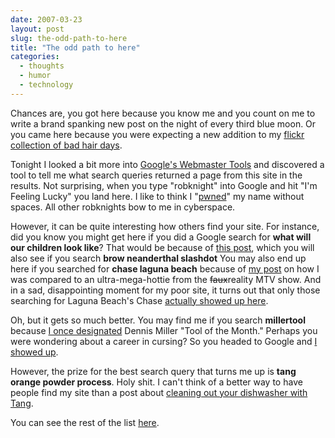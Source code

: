 ```yaml
---
date: 2007-03-23
layout: post
slug: the-odd-path-to-here
title: "The odd path to here"
categories:
  - thoughts
  - humor
  - technology
---
```


Chances are, you got here because you know me and you count on me to write a brand spanking new post on the night of every third blue moon. Or you came here because you were expecting a new addition to my [flickr collection of bad hair days](http://www.flickr.com/photos/rknight/sets/1032963/).

Tonight I looked a bit more into [Google's Webmaster Tools](https://www.google.com/webmasters/tools/) and discovered a tool to tell me what search queries returned a page from this site in the results. Not surprising, when you type "robknight" into Google and hit "I'm Feeling Lucky" you land here. I like to think I "[pwned](http://en.wikipedia.org/wiki/Pwn)" my name without spaces. All other robknights bow to me in cyberspace.

However, it can be quite interesting how others find your site. For instance, did you know you might get here if you did a Google search for **what will our children look like**? That would be because of [this post](http://robknight.net/2006/06/15/what-will-they-look-like/), which you will also see if you search **brow neanderthal slashdot** You may also end up here if you searched for **chase laguna beach** because of [my post](http://robknight.net/2006/09/05/im-famous/) on how I was compared to an ultra-mega-hottie from the <del>faux</del>reality MTV show. And in a sad, disappointing moment for my poor site, it turns out that only those searching for Laguna Beach's Chase [actually showed up here](http://robknight.net/images/query_clicks.jpg).

Oh, but it gets so much better. You may find me if you search **millertool** because [I once designated](http://robknight.net/2005/08/26/dennis-millertool/) Dennis Miller "Tool of the Month." Perhaps you were wondering about a career in cursing? So you headed to Google and [I showed up](http://robknight.net/2005/12/13/microsoft-can-do-good-things/).

However, the prize for the best search query that turns me up is **tang orange powder process**. Holy shit. I can't think of a better way to have people find my site than a post about [cleaning out your dishwasher with Tang](http://robknight.net/2006/11/16/alternative-uses-for-tang/).

You can see the rest of the list [here](http://robknight.net/images/queries.jpg).

